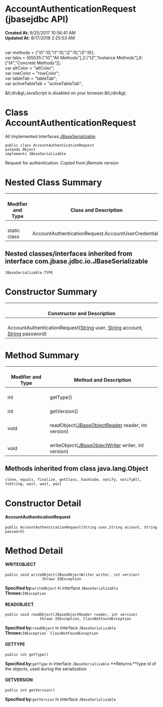 # AccountAuthenticationRequest (jbasejdbc API)

**Created At:** 9/25/2017 10:56:41 AM  
**Updated At:** 8/17/2018 2:25:53 AM  

<!--<br>    try {<br>        if (location.href.indexOf('is-external=true') == -1) {<br>            parent.document.title="AccountAuthenticationRequest (jbasejdbc   API)";<br>        }<br>    }<br>    catch(err) {<br>    }<br>//--><br>var methods = {"i0":10,"i1":10,"i2":10,"i3":10};<br>var tabs = {65535:["t0","All Methods"],2:["t2","Instance Methods"],8:["t4","Concrete Methods"]};<br>var altColor = "altColor";<br>var rowColor = "rowColor";<br>var tableTab = "tableTab";<br>var activeTableTab = "activeTableTab";&amp;lt;div&amp;gt;JavaScript is disabled on your browser.&amp;lt;/div&amp;gt;


# Class AccountAuthenticationRequest
All Implemented Interfaces:[JBaseSerializable](/39232-io/com_jbase_jdbc_io_jbaseserializable "interface in com.jbase.jdbc.io")
```
public class AccountAuthenticationRequest
extends Object
implements JBaseSerializable
```

Request for authentication. Copied from jRemote version




# Nested Class Summary


| <br>Modifier and Type<br> | <br>Class and Description<br> |
| --- | --- |
| <br>static class<br> | <br>AccountAuthenticationRequest.AccountUserCredentials<br> |




### 


## Nested classes/interfaces inherited from interface com.jbase.jdbc.io.JBaseSerializable
`JBaseSerializable.TYPE`






### 


# Constructor Summary


| <br>Constructor and Description<br> |
| --- |
| <br>AccountAuthenticationRequest([String](http://java.sun.com/j2se/1.5.0/docs/api/java/lang/String.html?is-external=true "class or interface in java.lang") user, [String](http://java.sun.com/j2se/1.5.0/docs/api/java/lang/String.html?is-external=true "class or interface in java.lang") account, [String](http://java.sun.com/j2se/1.5.0/docs/api/java/lang/String.html?is-external=true "class or interface in java.lang") password)<br> |






# Method Summary


| <br>Modifier and Type<br> | <br>Method and Description<br> |
| --- | --- |
| <br>int<br> | <br>getType()<br> |
| <br>int<br> | <br>getVersion()<br> |
| <br>void<br> | <br>readObject([JBaseObjectReader](/39232-io/com_jbase_jdbc_io_jbaseobjectreader "interface in com.jbase.jdbc.io") reader, int version)<br> |
| <br>void<br> | <br>writeObject([JBaseObjectWriter](/39232-io/com_jbase_jdbc_io_jbaseobjectwriter "interface in com.jbase.jdbc.io") writer, int version)<br> |




### 


## Methods inherited from class java.lang.Object
`clone, equals, finalize, getClass, hashCode, notify, notifyAll, toString, wait, wait, wait`

# Constructor Detail

#### **AccountAuthenticationRequest**

```
public AccountAuthenticationRequest(String user,String account, String password)
```



# Method Detail

#### **WRITEOBJECT**

```
public void writeObject(JBaseObjectWriter writer, int version)
                 throws IOException
```

**Specified by:**`writeObject` in interface `JBaseSerializable`
**Throws:**`IOException`


#### **READOBJECT**

```
public void readObject(JBaseObjectReader reader, int version)
                throws IOException, ClassNotFoundException
```

**Specified by:**`readObject` in interface `JBaseSerializable`
**Throws:**`IOException``ClassNotFoundException`
#### 


#### 


#### GETTYPE

```
public int getType()
```

**Specified by:**`getType` in interface `JBaseSerializable`
**Returns:**type id of the objects, used during the serialization
#### 




#### **GETVERSION**

```
public int getVersion()
```

**Specified by:**`getVersion` in interface `JBaseSerializable`
